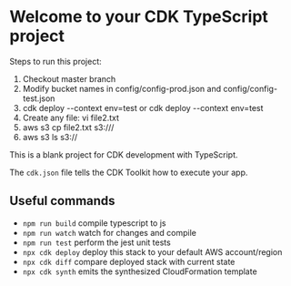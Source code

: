 # Welcome to your CDK TypeScript project

Steps to run this project:
1. Checkout master branch
2. Modify bucket names in config/config-prod.json and config/config-test.json
3. cdk deploy --context env=test or cdk deploy --context env=test
4. Create any file: vi file2.txt 
5. aws s3 cp file2.txt s3://<your-source-bucket-name-given-in-step2>/
6. aws s3 ls s3://<your-dest-bucket-name-given-in-step2> 


This is a blank project for CDK development with TypeScript.

The `cdk.json` file tells the CDK Toolkit how to execute your app.

## Useful commands

* `npm run build`   compile typescript to js
* `npm run watch`   watch for changes and compile
* `npm run test`    perform the jest unit tests
* `npx cdk deploy`  deploy this stack to your default AWS account/region
* `npx cdk diff`    compare deployed stack with current state
* `npx cdk synth`   emits the synthesized CloudFormation template
